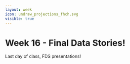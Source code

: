 ```yaml
---
layout: week
icon: undraw_projections_fhch.svg
visible: true
---
```


# Week 16 - Final Data Stories!

Last day of class, FDS presentations!